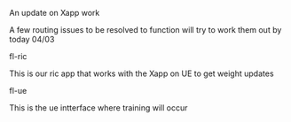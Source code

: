 An update on Xapp work

A few routing issues to be resolved to function will try to work them out by today 04/03

fl-ric

This is our ric app that works with the Xapp on UE to get weight updates


fl-ue

This is the ue intterface where training will occur